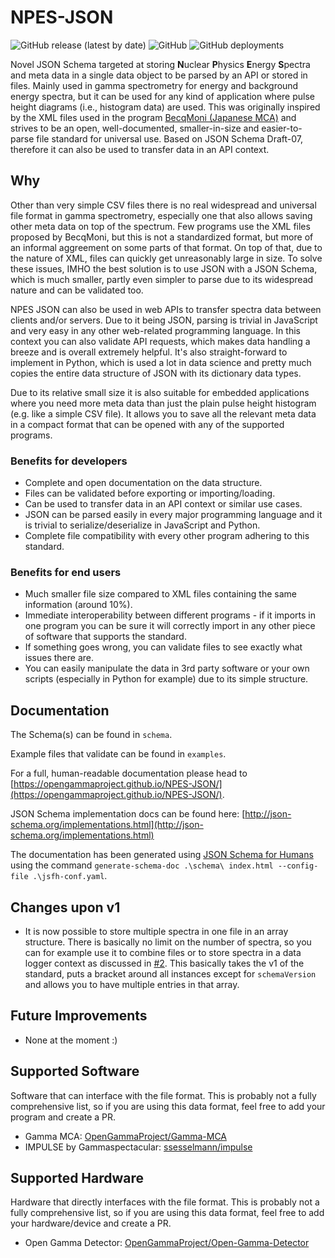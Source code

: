 # NPES-JSON

![GitHub release (latest by date)](https://img.shields.io/github/v/release/OpenGammaProject/NPES-JSON?style=flat-square) ![GitHub](https://img.shields.io/github/license/OpenGammaProject/NPES-JSON?style=flat-square) ![GitHub deployments](https://img.shields.io/github/deployments/OpenGammaProject/NPES-JSON/github-pages?label=web%20docs&style=flat-square)

Novel JSON Schema targeted at storing **N**uclear **P**hysics **E**nergy **S**pectra and meta data in a single data object to be parsed by an API or stored in files. Mainly used in gamma spectrometry for energy and background energy spectra, but it can be used for any kind of application where pulse height diagrams (i.e., histogram data) are used. This was originally inspired by the XML files used in the program [BecqMoni (Japanese MCA)](https://www.gammaspectacular.com/blue/software-downloads/becqmoni) and strives to be an open, well-documented, smaller-in-size and easier-to-parse file standard for universal use. Based on JSON Schema Draft-07, therefore it can also be used to transfer data in an API context.

## Why

Other than very simple CSV files there is no real widespread and universal file format in gamma spectrometry, especially one that also allows saving other meta data on top of the spectrum. Few programs use the XML files proposed by BecqMoni, but this is not a standardized format, but more of an informal aggreement on some parts of that format. On top of that, due to the nature of XML, files can quickly get unreasonably large in size. To solve these issues, IMHO the best solution is to use JSON with a JSON Schema, which is much smaller, partly even simpler to parse due to its widespread nature and can be validated too.

NPES JSON can also be used in web APIs to transfer spectra data between clients and/or servers. Due to it being JSON, parsing is trivial in JavaScript and very easy in any other web-related programming language. In this context you can also validate API requests, which makes data handling a breeze and is overall extremely helpful. It's also straight-forward to implement in Python, which is used a lot in data science and pretty much copies the entire data structure of JSON with its dictionary data types.

Due to its relative small size it is also suitable for embedded applications where you need more meta data than just the plain pulse height histogram (e.g. like a simple CSV file). It allows you to save all the relevant meta data in a compact format that can be opened with any of the supported programs.

### Benefits for developers

- Complete and open documentation on the data structure.
- Files can be validated before exporting or importing/loading.
- Can be used to transfer data in an API context or similar use cases.
- JSON can be parsed easily in every major programming language and it is trivial to serialize/deserialize in JavaScript and Python.
- Complete file compatibility with every other program adhering to this standard.

### Benefits for end users

- Much smaller file size compared to XML files containing the same information (around 10%).
- Immediate interoperability between different programs - if it imports in one program you can be sure it will correctly import in any other piece of software that supports the standard.
- If something goes wrong, you can validate files to see exactly what issues there are.
- You can easily manipulate the data in 3rd party software or your own scripts (especially in Python for example) due to its simple structure.

## Documentation

The Schema(s) can be found in `schema`.

Example files that validate can be found in `examples`.

For a full, human-readable documentation please head to [https://opengammaproject.github.io/NPES-JSON/](https://opengammaproject.github.io/NPES-JSON/).

JSON Schema implementation docs can be found here: [http://json-schema.org/implementations.html](http://json-schema.org/implementations.html)

The documentation has been generated using [JSON Schema for Humans](https://github.com/coveooss/json-schema-for-humans) using the command `generate-schema-doc .\schema\ index.html --config-file .\jsfh-conf.yaml`.

## Changes upon v1

- It is now possible to store multiple spectra in one file in an array structure. There is basically no limit on the number of spectra, so you can for example use it to combine files or to store spectra in a data logger context as discussed in [#2](https://github.com/OpenGammaProject/NPES-JSON/discussions/2). This basically takes the v1 of the standard, puts a bracket around all instances except for `schemaVersion` and allows you to have multiple entries in that array.

## Future Improvements

- None at the moment :)

## Supported Software

Software that can interface with the file format. This is probably not a fully comprehensive list, so if you are using this data format, feel free to add your program and create a PR.

- Gamma MCA: [OpenGammaProject/Gamma-MCA](https://github.com/OpenGammaProject/Gamma-MCA)
- IMPULSE by Gammaspectacular: [ssesselmann/impulse](https://github.com/ssesselmann/impulse)

## Supported Hardware

Hardware that directly interfaces with the file format. This is probably not a fully comprehensive list, so if you are using this data format, feel free to add your hardware/device and create a PR.

- Open Gamma Detector: [OpenGammaProject/Open-Gamma-Detector](https://github.com/OpenGammaProject/Open-Gamma-Detector)
